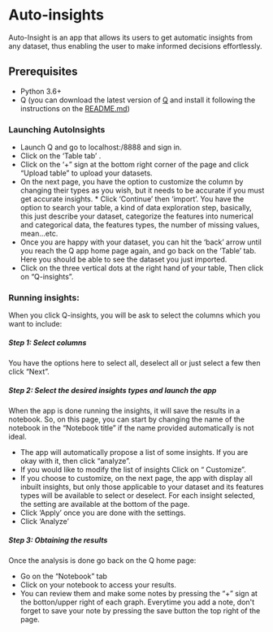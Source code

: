 # Auto-insights
Auto-Insight is an app that allows its users to get automatic insights from any dataset, thus enabling the user to make informed decisions effortlessly.

## Prerequisites
* Python 3.6+
* Q (you can download the latest version of [Q](https://github.com/h2oai/q/releases) and install it following the instructions on the [README.md](https://github.com/h2oai/q/blob/master/release.txt))

### Launching AutoInsights
* Launch Q and go to localhost:/8888 and sign in.
* Click on the ‘Table tab’ .
* Click on the ‘+” sign at the bottom right corner of the page and click “Upload table” to upload your datasets.
* On the next page, you have the option to customize the column by changing their types as you wish, but it needs to be accurate if you must get accurate insights. * Click ‘Continue’ then ‘import’.
You have the option to search your table, a kind of data exploration step, basically, this just describe your dataset, categorize the features into numerical and categorical data, the features types, the number of missing values, mean...etc.
* Once you are happy with your dataset, you can hit the ‘back’ arrow until you reach the Q app home page again, and go back on the ‘Table’ tab. Here you should be able to see the dataset you just imported.
* Click on the three vertical dots at the right hand of your table, Then click on “Q-insights”.

### Running insights:
When you click Q-insights, you will be ask to select the columns which you want to include:
##### *Step 1: Select columns*
You have the options here to select all, deselect all or just select a few then click “Next”.
##### *Step 2: Select the desired insights types and launch the app*
When the app is done running the insights, it will save the results in a notebook. So, on this page, you can start by changing the name of the notebook in the “Notebook title” if the name provided automatically is not ideal.
* The app will automatically propose a list of some insights. If you are okay with it, then click “analyze”.
* If you would like to modify the list of insights Click on “ Customize”.
* If you choose to customize, on the next page, the app with display all inbuilt insights, but only those applicable to your dataset and its features types will be available to select or deselect. For each insight selected, the setting are available at the bottom of the page.
* Click ‘Apply’ once you are done with the settings.
* Click ‘Analyze’
##### *Step 3: Obtaining the results*
Once the analysis is done go back on the Q home page:
* Go on the “Notebook” tab
* Click on your notebook to access your results.
* You can review them and make some notes by pressing the “+” sign at the botton/upper right of each graph. Everytime  you add a note, don't forget to save your note by pressing the save button the top right of the page.
